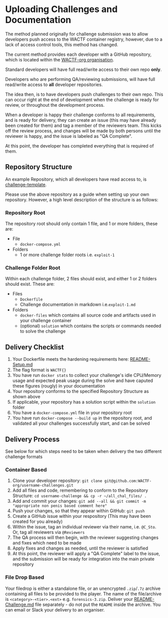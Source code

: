 # Uploading Challenges and Documentation

The method planned originally for challenge submission was to allow developers push access to the WACTF container registry, however, due to a lack of access control tools, this method has changed.

The current method provides each developer with a GitHub repository, which is located within the [WACTF-org organisation](https://github.com/WACTF-org).

Standard developers will have full read/write access to their own repo **only**.

Developers who are performing QA/reviewing submissions, will have full read/write access to **all** developer repositories.

The idea then, is to have developers push challenges to their own repo. This can occur right at the end of development when the challenge is ready for review, or throughout the development process.

When a developer is happy their challenge conforms to all requirements, and is ready for delivery, they can create an issue (this may have already been created for them) and tag a member of the reviewers team. This kicks off the review process, and changes will be made by both persons until the reviewer is happy, and the issue is labeled as "QA Complete".

At this point, the developer has completed everything that is required of them.

## Repository Structure

An example Repository, which all developers have read access to, is [challenge-template](https://github.com/WACTF-org/challenge-template).

Please use the above repository as a guide when setting up your own repository. However, a high level description of the structure is as follows:

### Repository Root

The repository root should only contain 1 file, and 1 or more folders, these are:

- File
  - `docker-compose.yml`
- Folders
  - 1 or more challenge folder roots i.e. `exploit-1`

### Challenge Folder Root

Within each challenge folder, 2 files should exist, and either 1 or 2 folders should exist. These are:

- Files
  - `Dockerfile`
  - Challenge documentation in markdown i.e.`exploit-1.md`
- Folders
  - `docker-files` which contains all source code and artifacts used in your challenge container
  - (optional) `solution` which contains the scripts or commands needed to solve the challenge

## Delivery Checklist

1. Your Dockerfile meets the hardening requirements here: [README-Setup.md](README-Setup.md)
2. The flag format is `WACTF{}`
3. You have run `docker stats` to collect your challenge's idle CPU/Memory usage and expected peak usage during the solve and have caputed these figures (rougly) in your documentation
4. Your repository conforms to the specified Repository Structure as shown above
5. If applicable, your repository has a solution script within the `solution` folder
6. You have a `docker-compose.yml` file in your repository root
7. You have run `docker-compose --build up` in the repository root, and validated all your challenges successfully start, and can be solved

## Delivery Process

See below for which steps need to be taken when delivery the two different challenge formats

### Container Based

1. Clone your developer repository: `git clone git@github.com:WACTF-org/username-challenges.git`
2. Add all files and code, remembering to conform to the Repository Structure: `cd username-challenge && cp -r ~/all_chal_files/ .`
3. Add and commit your changes: `git add --all && git commit -m "appropriate non penis based comment here"`
4. Push your changes, so that they appear within GitHub: `git push`
5. Create a GitHub issue within your respository (This may have been created for you already)
6. Within the issue, tag an individual reviewer via their name, i.e. `@C_Sto`. Or, tag all reviewers via `@Reviewers`
7. The QA process will then begin, with the reviewer suggesting changes and fixes which need to be made
8. Apply fixes and changes as needed, until the reviewer is satisfied
9. At this point, the reviewer will apply a "QA Complete" label to the issue, and the submission will be ready for integration into the main private repository

### File Drop Based

Your filedrop is either a standalone file, or an unencrypted `.zip`/`.7z` archive containing all files to be provided to the player. The name of the file/archive is `<category>-<tier>.<ext>` e.g. `forensics-3.zip`. Deliver your [README-Challenge.md](README-Challenge.md) file separately - do not put the `README` inside the archive. You can email or Slack your delivery to an organiser.
